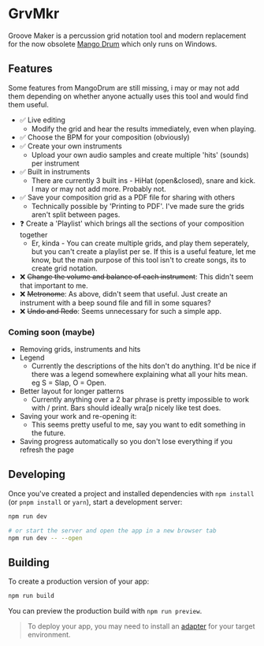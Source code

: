 # GrvMkr
Groove Maker is a percussion grid notation tool and modern replacement for the now obsolete [Mango Drum](http://mangodrum.com/) which only runs on Windows.

## Features
Some features from MangoDrum are still missing, i may or may not add them depending on whether anyone actually uses this tool and would find them useful. 

- ✅ Live editing
  - Modify the grid and hear the results immediately, even when playing.
- ✅ Choose the BPM for your composition (obviously)
- ✅ Create your own instruments
  - Upload your own audio samples and create multiple 'hits' (sounds) per instrument
- ✅ Built in instruments
  - There are currently 3 built ins - HiHat (open&closed), snare and kick. I may or may not add more. Probably not. 
- ✅ Save your composition grid as a PDF file for sharing with others
  -  Technically possible by 'Printing to PDF'. I've made sure the grids aren't split between pages. 
- ❓ Create a 'Playlist' which brings all the sections of your composition together
  -  Er, kinda - You can create multiple grids, and play them seperately, but you can't create a playlist per se. If this is a useful feature, let me know, but the main purpose of this tool isn't to create songs, its to create grid notation.
- ❌ ~~Change the volume and balance of each instrument~~: This didn't seem that important to me.
- ❌ ~~Metronome~~: As above, didn't seem that useful. Just create an instrument with a beep sound file and fill in some squares?
- ❌ ~~Undo and Redo~~: Seems unnecessary for such a simple app.

### Coming soon (maybe)
- Removing grids, instruments and hits
- Legend
  - Currently the descriptions of the hits don't do anything. It'd be nice if there was a legend somewhere explaining what all your hits mean. eg S = Slap, O = Open. 
- Better layout for longer patterns
  - Currently anything over a 2 bar phrase is pretty impossible to work with / print. Bars should ideally wra[p nicely like test does. 
- Saving your work and re-opening it:
  - This seems pretty useful to me, say you want to edit something in the future.
- Saving progress automatically so you don't lose everything if you refresh the page
  
## Developing

Once you've created a project and installed dependencies with `npm install` (or `pnpm install` or `yarn`), start a development server:

```bash
npm run dev

# or start the server and open the app in a new browser tab
npm run dev -- --open
```

## Building

To create a production version of your app:

```bash
npm run build
```

You can preview the production build with `npm run preview`.

> To deploy your app, you may need to install an [adapter](https://svelte.dev/docs/kit/adapters) for your target environment.
